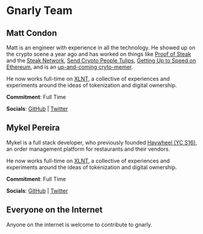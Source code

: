 # Gnarly Team

## Matt Condon

Matt is an engineer with experience in all the technology. He showed up on the crypto scene a year ago and has worked on things like [Proof of Steak](https://steak.network/assets/steak-network_whitepaper.pdf) and the [Steak Network](https://steak.network), [Send Crypto People Tulips](https://sendcryptopeopletulips.com), [Getting Up to Speed on Ethereum](https://medium.com/@mattcondon/getting-up-to-speed-on-ethereum-63ed28821bbe), and is an [up-and-coming cryto-memer](https://twitter.com/mattgcondon/status/959999326423433217).

He now works full-time on [XLNT](https://XLNT.co), a collective of experiences and experiments around the ideas of tokenization and digital ownership.

**Commitment**: Full Time

**Socials**: [GitHub](https://github.com/shrugs) | [Twitter](https://twitter.com/mattgcondon)

## Mykel Pereira

Mykel is a full stack developer, who previously founded [Haywheel (YC S16)](https://haywheel.com), an order management platform for restaurants and their vendors.

He now works full-time on [XLNT](https://XLNT.co), a collective of experiences and experiments around the ideas of tokenization and digital ownership.

**Commitment**: Full Time

**Socials**: [GitHub](https://github.com/mykelp) | [Twitter](https://twitter.com/mykelp)

## Everyone on the Internet

Anyone on the internet is welcome to contribute to gnarly.
